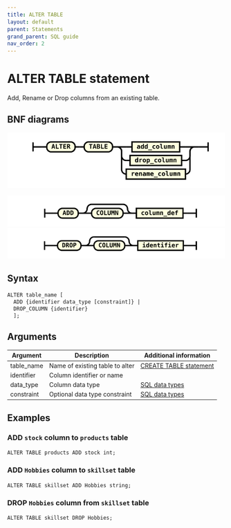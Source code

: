 ```yaml
---
title: ALTER TABLE
layout: default
parent: Statements
grand_parent: SQL guide
nav_order: 2
---
```


# ALTER TABLE statement

Add, Rename or Drop columns from an existing table.

## BNF diagrams

<!---NOTE: alter_table_stmt.svg IS WRONG:
* It omits table_name
* RENAME is not yet implemented so needs to be removed (see below)
The statement in the Syntax is correct and I've tested it-->
![expr](/assets/images/sql-guide/alter_table_stmt.svg)

<!--RENAME generates an error:
"query error: internal error (/builds/molecula/featurebase/sql3/planner/opaltertable.go:112) column rename is unimplemented"
Once it's implemented:
1. add RENAME back into the BNF diagram
2. add the following SQL to the Syntax (between ADD and DROP) once it's implemented:

RENAME COLUMN {column_name to column_name } |

3. Create an equivalent BNF diagram
-->

![expr](/assets/images/sql-guide/add_column.svg)
![expr](/assets/images/sql-guide/drop_column.svg)

## Syntax

```
ALTER table_name [
  ADD {identifier data_type [constraint]} |
  DROP_COLUMN {identifier}
  ];
```

## Arguments

| Argument | Description | Additional information |
|---|---|---|
| table_name | Name of existing table to alter | [CREATE TABLE statement](/docs/sql-guide/statements/statement-table-create) |
| identifier | Column identifier or name |
| data_type | Column data type | [SQL data types](/docs/sql-guide/data-types/data-types-home) |
| constraint | Optional data type constraint | [SQL data types](/docs/sql-guide/data-types/data-types-home) |

## Examples

### ADD `stock` column to `products` table

```
ALTER TABLE products ADD stock int;
```

### ADD `Hobbies` column to `skillset` table
```
ALTER TABLE skillset ADD Hobbies string;
```

### DROP `Hobbies` column from `skillset` table

```
ALTER TABLE skillset DROP Hobbies;
```
